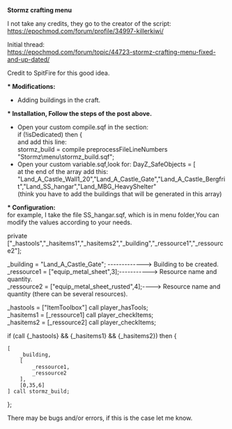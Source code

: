 <b> Stormz crafting menu </b>

I not take any credits, they go to the creator of the script: <br>
https://epochmod.com/forum/profile/34997-killerkiwi/

Initial thread: <br>
https://epochmod.com/forum/topic/44723-stormz-crafting-menu-fixed-and-up-dated/

Credit to SpitFire for this good idea.

<b>* Modifications:</b>
- Adding buildings in the craft.

<b>* Installation, Follow the steps of the post above.</b>

  * Open your custom compile.sqf in the section:</br>
    if (!isDedicated) then {</br>
    and add this line:</br>
       stormz_build = compile preprocessFileLineNumbers "Stormz\menu\stormz_build.sqf";</br>
   * Open your custom variable.sqf,look for: DayZ_SafeObjects = [</br>
	  at the end of the array add this: </br>
	   "Land_A_Castle_Wall1_20","Land_A_Castle_Gate","Land_A_Castle_Bergfrit","Land_SS_hangar","Land_MBG_HeavyShelter"</br>
	   (think you have to add the buildings that will be generated in this array)</br>

<b>* Configuration:</b></br>
   for example, I take the file SS_hangar.sqf, which is in menu folder,You can modify the values according to your needs.
   
private ["_hastools","_hasitems1","_hasitems2","_building","_ressource1","_ressource2"];</br>

_building   = "Land_A_Castle_Gate"; -------------> Building to be created.</br>
_ressource1 = ["equip_metal_sheet",3];-----------> Resource name and quantity.</br>
_ressource2 = ["equip_metal_sheet_rusted",4];----> Resource name and quantity (there can be several resources).</br>

_hastools = ["ItemToolbox"] call player_hasTools;</br>
_hasitems1 = [_ressource1] call player_checkItems;</br>
_hasitems2 = [_ressource2] call player_checkItems;</br>

if (call {_hastools} && {_hasitems1} && {_hasitems2}) then {

    [
        _building,
	    [
	        _ressource1,
	        _ressource2
	    ],
		[0,35,6]
    ] call stormz_build;
};
 
There may be bugs and/or errors, if this is the case let me know.
